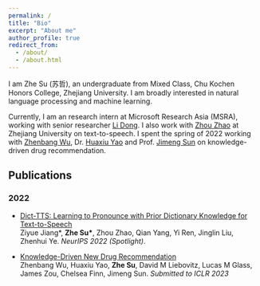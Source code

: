 ```yaml
---
permalink: /
title: "Bio"
excerpt: "About me"
author_profile: true
redirect_from: 
  - /about/
  - /about.html
---
```


I am Zhe Su (苏哲), an undergraduate from Mixed Class, Chu Kochen Honors College, Zhejiang University. I am broadly interested in natural language processing and machine learning.

Currently, I am an research intern at Microsoft Research Asia (MSRA), working with senior researcher [Li Dong](http://dong.li/). I also work with [Zhou Zhao](https://person.zju.edu.cn/zhaozhou) at Zhejiang University on text-to-speech. I spent the spring of 2022 working with [Zhenbang Wu](https://zzachw.github.io/), Dr. [Huaxiu Yao](https://huaxiuyao.mystrikingly.com/) and Prof. [Jimeng Sun](https://cs.illinois.edu/about/people/faculty/jimeng) on knowledge-driven drug recommendation. 


## Publications

### 2022
+ [Dict-TTS: Learning to Pronounce with Prior Dictionary Knowledge for Text-to-Speech](https://arxiv.org/abs/2206.02147) <br/>
Ziyue Jiang\*, **Zhe Su\***, Zhou Zhao, Qian Yang, Yi Ren, Jinglin Liu, Zhenhui Ye. *NeurIPS 2022 (Spotlight)*.

+ [Knowledge-Driven New Drug Recommendation](https://arxiv.org/abs/2210.05572) <br/> 
Zhenbang Wu, Huaxiu Yao, **Zhe Su**, David M Liebovitz, Lucas M Glass, James Zou, Chelsea Finn, Jimeng Sun. *Submitted to ICLR 2023*

<br/><br/>

<div style="display:none">
<!-- ![img](https://www.clustrmaps.com/map_v2.png?d=SZVY_qQLUuMQNhS9vvYRHoE3eIkGk_rBgpyvfjcPuAI&cl=ffffff) -->
<img src="https://www.clustrmaps.com/map_v2.png?d=SZVY_qQLUuMQNhS9vvYRHoE3eIkGk_rBgpyvfjcPuAI&cl=ffffff">
</div>
